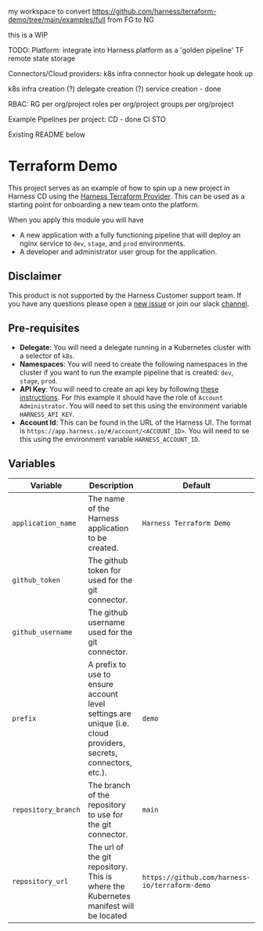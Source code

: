 my workspace to convert https://github.com/harness/terraform-demo/tree/main/examples/full from FG to NG

this is a WIP

TODO:
Platform:
integrate into Harness platform as a 'golden pipeline'
TF remote state storage

Connectors/Cloud providers:
k8s infra connector hook up
delegate hook up

k8s infra creation (?)
delegate creation (?)
service creation - done

RBAC:
RG per org/project
roles per org/project
groups per org/project

Example Pipelines per project:
CD - done
CI
STO

Existing README below

# Terraform Demo

This project serves as an example of how to spin up a new project in Harness CD using the [Harness Terraform Provider](https://github.com/harness-io/terraform-provider-harness). This can be used as a starting point for onboarding a new team onto the platform.

When you apply this module you will have

- A new application with a fully functioning pipeline that will deploy an nginx service to `dev`, `stage`, and `prod` environments.
- A developer and administrator user group for the application.

## Disclaimer

This product is not supported by the Harness Customer support team. If you have any questions please open a [new issue](https://github.com/harness-io/terraform-demo/issues/new) or join our slack [channel](https://harnesscommunity.slack.com/archives/C02G9CUNF1S).

## Pre-requisites

- **Delegate**: You will need a delegate running in a Kubernetes cluster with a selector of `k8s`. 
- **Namespaces**: You will need to create the following namespaces in the cluster if you want to run the example pipeline that is created: `dev`, `stage`, `prod`. 
- **API Key**: You will need to create an api key by following [these instructions](https://docs.harness.io/article/smloyragsm-api-keys). For this example it should have the role of `Account Administrator`. You will need to set this using the environment variable `HARNESS_API_KEY`.
- **Account Id**: This can be found in the URL of the Harness UI. The format is `https://app.harness.io/#/account/<ACCOUNT_ID>`. You will need to se this using the environment variable `HARNESS_ACCOUNT_ID`.


## Variables

| Variable | Description | Default |
| -------- | ----------- | ------- |
| `application_name` | The name of the Harness application to be created. | `Harness Terraform Demo` |
| `github_token` | The github token for used for the git connector. | |
| `github_username` | The github username used for the git connector. | |
| `prefix` | A prefix to use to ensure account level settings are unique (i.e. cloud providers, secrets, connectors, etc.). | `demo` |
| `repository_branch` | The branch of the repository to use for the git connector. | `main` |
| `repository_url` | The url of the git repository. This is where the Kubernetes manifest will be located | `https://github.com/harness-io/terraform-demo`
